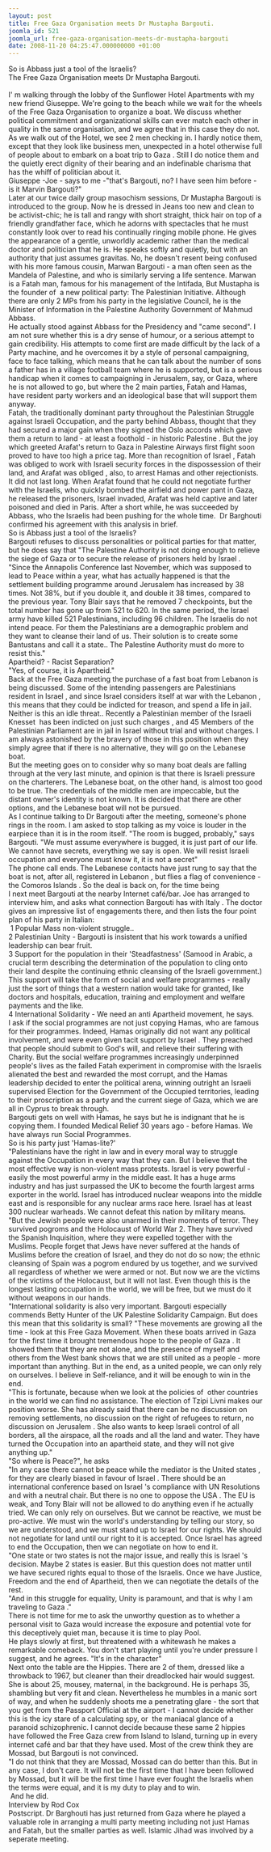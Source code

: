 ```yaml
---
layout: post
title: Free Gaza Organisation meets Dr Mustapha Bargouti.
joomla_id: 521
joomla_url: free-gaza-organisation-meets-dr-mustapha-bargouti
date: 2008-11-20 04:25:47.000000000 +01:00
---
```

So is Abbass just a tool of the Israelis? <br />The Free Gaza Organisation meets Dr Mustapha Bargouti. <br />&nbsp; <br />I' m walking through the lobby of the Sunflower Hotel Apartments with my new friend Giuseppe. We're going to the beach while we wait for the wheels of the Free Gaza Organisation to organize a boat. We discuss whether political commitment and organizational skills can ever match each other in quality in the same organisation, and we agree that in this case they do not. <br />As we walk out of the Hotel, we see 2 men checking in. I hardly notice them, except that they look like business men, unexpected in a hotel otherwise full of people about to embark on a boat trip to Gaza . Still I do notice them and the quietly erect dignity of their bearing and an indefinable charisma that has the whiff of politician about it. <br />Giuseppe -Joe - says to me -&quot;that's Bargouti, no? I have seen him before - is it Marvin Bargouti?&quot; <br />Later at our twice daily group masochism sessions, Dr Mustapha Bargouti is introduced to the group. Now he is dressed in Jeans too new and clean to be activist-chic; he is tall and rangy with short straight, thick hair on top of a friendly grandfather face, which he adorns with spectacles that he must constantly look over to read his continually ringing mobile phone. He gives the appearance of a gentle, unworldly academic rather than the medical doctor and politician that he is. He speaks softly and quietly, but with an authority that just assumes gravitas. No, he doesn't resent being confused with his more famous cousin, Marwan Bargouti - a man often seen as the Mandela of Palestine, and who is similarly serving a life sentence. Marwan is a Fatah man, famous for his management of the Intifada, But Mustapha is the founder of&nbsp; a new political party: The Palestinian Initiative. Although there are only 2 MPs from his party in the legislative Council, he is the Minister of Information in the Palestine Authority Government of Mahmud Abbass. <br />He actually stood against Abbass for the Presidency and &quot;came second&quot;. I am not sure whether this is a dry sense of humour, or a serious attempt to gain credibility. His attempts to come first are made difficult by the lack of a Party machine, and he overcomes it by a style of personal campaigning, face to face talking, which means that he can talk about the number of sons a father has in a village football team where he is supported, but is a serious handicap when it comes to campaigning in Jerusalem, say, or Gaza, where he is not allowed to go, but where the 2 main parties, Fatah and Hamas, have resident party workers and an ideological base that will support them anyway. <br />Fatah, the traditionally dominant party throughout the Palestinian Struggle against Israeli Occupation, and the party behind Abbass, thought that they had secured a major gain when they signed the Oslo accords which gave them a return to land - at least a foothold - in historic Palestine . But the joy which greeted Arafat's return to Gaza in Palestine Airways first flight soon proved to have too high a price tag. More than recognition of Israel , Fatah was obliged to work with Israeli security forces in the dispossession of their land, and Arafat was obliged , also, to arrest Hamas and other rejectionists. It did not last long. When Arafat found that he could not negotiate further with the Israelis, who quickly bombed the airfield and power pant in Gaza, he released the prisoners, Israel invaded, Arafat was held captive and later poisoned and died in Paris. After a short while, he was succeeded by Abbass, who the Israelis had been pushing for the whole time.&nbsp; Dr Barghouti confirmed his agreement with this analysis in brief. <br />So is Abbass just a tool of the Israelis? <br />Bargouti refuses to discuss personalities or political parties for that matter, but he does say that &quot;The Palestine Authority is not doing enough to relieve the siege of Gaza or to secure the release of prisoners held by Israel . <br />&quot;Since the Annapolis Conference last November, which was supposed to lead to Peace within a year, what has actually happened is that the settlement building programme around Jerusalem has increased by 38 times. Not 38%, but if you double it, and double it 38 times, compared to the previous year. Tony Blair says that he removed 7 checkpoints, but the total number has gone up from 521 to 620. In the same period, the Israel army have killed 521 Palestinians, including 96 children. The Israelis do not intend peace. For them the Palestinians are a demographic problem and they want to cleanse their land of us. Their solution is to create some Bantustans and call it a state.. The Palestine Authority must do more to resist this.&quot; <br />Apartheid? - Racist Separation? <br />&quot;Yes, of course, it is Apartheid.&quot; <br />Back at the Free Gaza meeting the purchase of a fast boat from Lebanon is being discussed. Some of the intending passengers are Palestinians resident in Israel , and since Israel considers itself at war with the Lebanon , this means that they could be indicted for treason, and spend a life in jail. Neither is this an idle threat.. Recently a Palestinian member of the Israeli Knesset&nbsp; has been indicted on just such charges , and 45 Members of the Palestinian Parliament are in jail in Israel without trial and without charges. I am always astonished by the bravery of those in this position when they simply agree that if there is no alternative, they will go on the Lebanese boat. <br />But the meeting goes on to consider why so many boat deals are falling through at the very last minute, and opinion is that there is Israeli pressure on the charterers. The Lebanese boat, on the other hand, is almost too good to be true. The credentials of the middle men are impeccable, but the distant owner's identity is not known. It is decided that there are other options, and the Lebanese boat will not be pursued. <br />As I continue talking to Dr Bargouti after the meeting, someone's phone rings in the room. I am asked to stop talking as my voice is louder in the earpiece than it is in the room itself. &quot;The room is bugged, probably,&quot; says Bargouti. &quot;We must assume everywhere is bugged, it is just part of our life. We cannot have secrets, everything we say is open. We will resist Israeli occupation and everyone must know it, it is not a secret&quot; <br />The phone call ends. The Lebanese contacts have just rung to say that the boat is not, after all, registered in Lebanon , but flies a flag of convenience - the Comoros Islands . So the deal is back on, for the time being <br />I next meet Bargouti at the nearby Internet caf&eacute;/bar. Joe has arranged to interview him, and asks what connection Bargouti has with Italy . The doctor gives an impressive list of engagements there, and then lists the four point plan of his party in Italian:&nbsp;&nbsp;&nbsp; <br />&nbsp;1 Popular Mass non-violent struggle.. <br />2 Palestinian Unity - Bargouti is insistent that his work towards a unified leadership can bear fruit. <br />3 Support for the population in their 'Steadfastness' (Samood in Arabic, a crucial term describing the determination of the population to cling onto their land despite the continuing ethnic cleansing of the Israeli government.) This support will take the form of social and welfare programmes - really just the sort of things that a western nation would take for granted, like doctors and hospitals, education, training and employment and welfare payments and the like. <br />4 International Solidarity - We need an anti Apartheid movement, he says. <br />I ask if the social programmes are not just copying Hamas, who are famous for their programmes. Indeed, Hamas originally did not want any political involvement, and were even given tacit support by Israel . They preached that people should submit to God's will, and relieve their suffering with Charity. But the social welfare programmes increasingly underpinned people's lives as the failed Fatah experiment in compromise with the Israelis alienated the best and rewarded the most corrupt, and the Hamas leadership decided to enter the political arena, winning outright an Israeli supervised Election for the Government of the Occupied territories, leading to their proscription as a party and the current siege of Gaza, which we are all in Cyprus to break through. <br />Bargouti gets on well with Hamas, he says but he is indignant that he is copying them. I founded Medical Relief 30 years ago - before Hamas. We have always run Social Programmes. <br />So is his party just 'Hamas-lite?' <br />&quot;Palestinians have the right in law and in every moral way to struggle against the Occupation in every way that they can. But I believe that the most effective way is non-violent mass protests. Israel is very powerful - easily the most powerful army in the middle east. It has a huge arms industry and has just surpassed the UK to become the fourth largest arms exporter in the world. Israel has introduced nuclear weapons into the middle east and is responsible for any nuclear arms race here. Israel has at least 300 nuclear warheads. We cannot defeat this nation by military means. <br />&quot;But the Jewish people were also unarmed in their moments of terror. They survived pogroms and the Holocaust of World War 2. They have survived the Spanish Inquisition, where they were expelled together with the Muslims. People forget that Jews have never suffered at the hands of Muslims before the creation of Israel, and they do not do so now; the ethnic cleansing of Spain was a pogrom endured by us together, and we survived all regardless of whether we were armed or not. But now we are the victims of the victims of the Holocaust, but it will not last. Even though this is the longest lasting occupation in the world, we will be free, but we must do it without weapons in our hands. <br />&quot;International solidarity is also very important. Bargouti especially commends Betty Hunter of the UK Palestine Solidarity Campaign. But does this mean that this solidarity is small? &quot;These movements are growing all the time - look at this Free Gaza Movement. When these boats arrived in Gaza for the first time it brought tremendous hope to the people of Gaza . It showed them that they are not alone, and the presence of myself and others from the West bank shows that we are still united as a people - more important than anything. But in the end, as a united people, we can only rely on ourselves. I believe in Self-reliance, and it will be enough to win in the end. <br />&quot;This is fortunate, because when we look at the policies of&nbsp; other countries in the world we can find no assistance. The election of Tzipi Livni makes our position worse. She has already said that there can be no discussion on removing settlements, no discussion on the right of refugees to return, no discussion on Jerusalem . She also wants to keep Israeli control of all borders, all the airspace, all the roads and all the land and water. They have turned the Occupation into an apartheid state, and they will not give anything up.&quot; <br />&quot;So where is Peace?&quot;, he asks <br />&quot;In any case there cannot be peace while the mediator is the United states , for they are clearly biased in favour of Israel . There should be an international conference based on Israel 's compliance with UN Resolutions and with a neutral chair. But there is no one to oppose the USA . The EU is weak, and Tony Blair will not be allowed to do anything even if he actually tried. We can only rely on ourselves. But we cannot be reactive, we must be pro-active. We must win the world's understanding by telling our story, so we are understood, and we must stand up to Israel for our rights. We should not negotiate for land until our right to it is accepted. Once Israel has agreed to end the Occupation, then we can negotiate on how to end it. <br />&quot;One state or two states is not the major issue, and really this is Israel 's decision. Maybe 2 states is easier. But this question does not matter until we have secured rights equal to those of the Israelis. Once we have Justice, Freedom and the end of Apartheid, then we can negotiate the details of the rest. <br />&quot;And in this struggle for equality, Unity is paramount, and that is why I am traveling to Gaza .&quot; <br />There is not time for me to ask the unworthy question as to whether a personal visit to Gaza would increase the exposure and potential vote for this deceptively quiet man, because it is time to play Pool. <br />He plays slowly at first, but threatened with a whitewash he makes a remarkable comeback. You don't start playing until you're under pressure I suggest, and he agrees. &quot;It's in the character&quot; <br />Next onto the table are the Hippies. There are 2 of them, dressed like a throwback to 1967, but cleaner than their dreadlocked hair would suggest. She is about 25, mousey, maternal, in the background. He is perhaps 35, shambling but very fit and clean. Nevertheless he mumbles in a manic sort of way, and when he suddenly shoots me a penetrating glare - the sort that you get from the Passport Official at the airport - I cannot decide whether this is the icy stare of a calculating spy, or&nbsp; the maniacal glance of a paranoid schizophrenic. I cannot decide because these same 2 hippies have followed the Free Gaza crew from Island to Island, turning up in every internet caf&eacute; and bar that they have used. Most of the crew think they are Mossad, but Bargouti is not convinced. <br />&quot;I do not think that they are Mossad, Mossad can do better than this. But in any case, I don't care. It will not be the first time that I have been followed by Mossad, but it will be the first time I have ever fought the Israelis when the terms were equal, and it is my duty to play and to win. <br />&nbsp;And he did. <br />Interview by Rod Cox<br />Postscript. Dr Barghouti has just returned from Gaza where he played a valuable role in arranging a multi party meeting including not just Hamas and Fatah, but the smaller parties as well. Islamic Jihad was involved by a seperate meeting. <p><a href=""></a></p>
